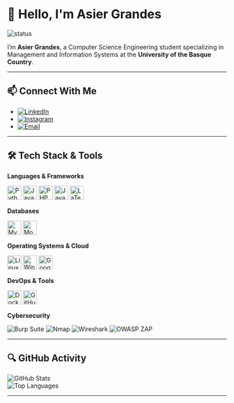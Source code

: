 # 👋 Hello, I'm Asier Grandes

![status](https://img.shields.io/badge/status-up-brightgreen)  


I’m **Asier Grandes**, a Computer Science Engineering student specializing in Management and Information Systems at the **University of the Basque Country**.

---

## 📫 Connect With Me

- [![LinkedIn](https://img.shields.io/badge/LinkedIn-0A66C2?logo=linkedin&logoColor=white)](https://www.linkedin.com/in/asier-grandes-orons-b66b4827a/)
- [![Instagram](https://img.shields.io/badge/Instagram-E4405F?logo=instagram&logoColor=white)](https://www.instagram.com/asiergrandes/)
- [![Email](https://img.shields.io/badge/Email-E4405F?logo=email&logoColor=white)](mailto:agrandes2004@gmail.com)


---

## 🛠️ Tech Stack & Tools

**Languages & Frameworks**
<div align="left">
<img src="https://cdn.jsdelivr.net/gh/devicons/devicon/icons/python/python-original.svg" width="32" title="Python"/>
<img src="https://cdn.jsdelivr.net/gh/devicons/devicon/icons/java/java-original.svg" width="32" title="Java"/>
<img src="https://cdn.jsdelivr.net/gh/devicons/devicon/icons/php/php-original.svg" width="32" title="PHP"/>
<img src="https://cdn.jsdelivr.net/gh/devicons/devicon/icons/javascript/javascript-original.svg" width="32" title="JavaScript"/>
<img src="https://cdn.jsdelivr.net/gh/devicons/devicon/icons/latex/latex-original.svg" width="32" title="LaTeX"/>
</div>

**Databases**
<div align="left">
<img src="https://cdn.jsdelivr.net/gh/devicons/devicon/icons/mysql/mysql-original.svg" width="32" title="MySQL"/>
<img src="https://cdn.jsdelivr.net/gh/devicons/devicon/icons/mongodb/mongodb-original.svg" width="32" title="MongoDB"/>
</div>

**Operating Systems & Cloud**
<div align="left">
<img src="https://cdn.jsdelivr.net/gh/devicons/devicon/icons/linux/linux-original.svg" width="32" title="Linux"/>
<img src="https://cdn.jsdelivr.net/gh/devicons/devicon/icons/windows8/windows8-original.svg" width="32" title="Windows"/>
<img src="https://cdn.jsdelivr.net/gh/devicons/devicon/icons/googlecloud/googlecloud-original.svg" width="32" title="Google Cloud Platform"/>
</div>

**DevOps & Tools**
<div align="left">
<img src="https://cdn.jsdelivr.net/gh/devicons/devicon/icons/docker/docker-original.svg" width="32" title="Docker"/>
<img src="https://cdn.jsdelivr.net/gh/devicons/devicon/icons/github/github-original.svg" width="32" title="GitHub"/>
</div>

**Cybersecurity**
<div align="left">
<img src="https://img.shields.io/badge/Burp%20Suite-ff5722?logo=burpsuite&logoColor=white" title="Burp Suite"/>
<img src="https://img.shields.io/badge/Nmap-004688?logo=gnubash&logoColor=white" title="Nmap"/>
<img src="https://img.shields.io/badge/Wireshark-1679A7?logo=wireshark&logoColor=white" title="Wireshark"/>
<img src="https://img.shields.io/badge/OWASP%20ZAP-000000?logo=owasp&logoColor=white" title="OWASP ZAP"/>
</div>


<!--
## 📂 University Repositories

<details>
  <summary>🎓 University Projects by Year</summary>

  <details>
    <summary>🧑‍🎓 First Year</summary>
    - First Quarter  
    - Second Quarter
  </details>

  <details>
    <summary>🧑‍🎓 Second Year</summary>
    - First Quarter  
    - Second Quarter
  </details>

  <details>
    <summary>🧑‍🎓 Third Year</summary>
    - First Quarter  
    - Second Quarter
  </details>

  <details>
    <summary>🧑‍🎓 Fourth Year</summary>
    - First Quarter  
    - Second Quarter
  </details>

</details>
-->

---

## 🔍 GitHub Activity

![GitHub Stats](https://github-readme-stats.vercel.app/api?username=asiergrandes&show_icons=true&theme=tokyonight)  
![Top Languages](https://github-readme-stats.vercel.app/api/top-langs/?username=asiergrandes&layout=compact&theme=tokyonight)


---
